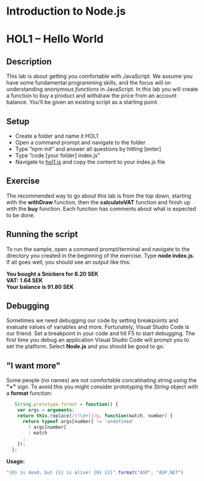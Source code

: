 # Introduction to Node.js
# HOL1 – Hello World
## Description
This lab is about getting you comfortable with JavaScript. We assume you have some fundamental programming skills, and the focus will on understanding *anonymous functions* in JavaScript.
In this lab you will create a function to buy a product and withdraw the price from an account balance. You’ll be given an existing script as a starting point.
## Setup
* Create a folder and name it HOL1
* Open a command prompt and navigate to the folder
* Type ”npm init” and answer all questions by hitting [enter]
* Type ”code [your folder] index.js”
* Navigate to [hol1.js]( https://github.com/wmmihaa/Introduction-to-Node.js/blob/master/documentation/hol1.js) and copy the content to your index.js file

## Exercise
The recommended way to go about this lab is from the top down, starting with the **withDraw** function, then the **calculateVAT** function and finish up with the **buy** function. Each function has comments about what is expected to be done.
## Running the script
To run the sample, open a command prompt/terminal and navigate to the directory you created in the beginning of the exercise. Type **node index.js**.
If all goes well, you should see an output like this:

**You bought a Snickers for 8.20 SEK**  
**VAT: 1.64 SEK**  
**Your balance is 91.80 SEK**  

## Debugging
Sometimes we need debugging our code by setting breakpoints and evaluate values of variables and more. Fortunately, Visual Studio Code is our friend. Set a breakpoint in your code and hit F5 to start debugging. The first time you debug an application Visual Studio Code will prompt you to set the platform. Select **Node.js** and you should be good to go.

## "I want more"
Some people (no names) are not comfortable concatinating string using the **"+"** sign. To avoid this you might consider prototyping the *String* object with a **format** function:

```js
   String.prototype.format = function() {
    var args = arguments;
    return this.replace(/{(\d+)}/g, function(match, number) { 
      return typeof args[number] != 'undefined'
        ? args[number]
        : match
      ;
    });
  };
```
**Usage:**
```js
"{0} is dead, but {1} is alive! {0} {2}".format("ASP", "ASP.NET")
```
